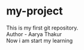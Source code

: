 # my-project
This is my first git repository. 
<br>
Author - Aarya Thakur 
<br>
Now i am start my learning 
